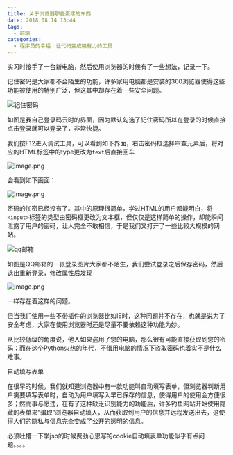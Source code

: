 ```yaml
---
title: 关于浏览器那些蛋疼的东西
date: 2018.08.14 13:44
tags:
  - 前端
categories:
  - 程序员的幸福：让代码变成强有力的工具
---
```

实习时接手了一台新电脑，然后使用浏览器的时候有了一些想法，记录一下。

记住密码是大家都不会陌生的功能，许多家用电脑都是安装的360浏览器使得这些功能被使用的特别广泛，但这其中却存在着一些安全问题。

![记住密码](./images/guan-yu-liu-lan-qi-na-xie-dan-teng-de-dong-xi/1.webp)

如图是我自己登录码云时的界面，因为默认勾选了记住密码所以在登录的时候直接点击登录就可以登录了，非常快捷。

我们按F12进入调试工具，可以看到如下界面，右击密码框选择审查元素后，将对应的HTML标签中的type更改为`text`后直接回车

![image.png](./images/guan-yu-liu-lan-qi-na-xie-dan-teng-de-dong-xi/2.webp)

会看到如下画面：

![image.png](./images/guan-yu-liu-lan-qi-na-xie-dan-teng-de-dong-xi/3.webp)


密码的加密已经没有了。其中的原理很简单，学过HTML的用户都能明白，将`<input>`标签的类型由密码框更改为文本框，但仅仅是这样简单的操作，却能瞬间泄露了用户的密码，让人完全不敢相信，于是我们又打开了一些比较大规模的网站。

![qq邮箱](./images/guan-yu-liu-lan-qi-na-xie-dan-teng-de-dong-xi/4.webp)

如图是QQ邮箱的一张登录图片大家都不陌生，我们尝试登录之后保存密码，然后退出重新登录，修改属性后发现

![image.png](./images/guan-yu-liu-lan-qi-na-xie-dan-teng-de-dong-xi/5.webp)

一样存在着这样的问题。

但当我们使用一些不带插件的浏览器比如IE时，这种问题并不存在，也就是说为了安全考虑，大家在使用浏览器时还是尽量不要依赖这种功能为妙。

从比较低级的角度说，他人如果盗用了您的电脑，那么很有可能直接获取到您的密码；而在这个Python火热的年代，不借用电脑的情况下盗取密码也着实不是什么难事。

自动填写表单

在很早的时候，我们就知道浏览器中有一款功能叫自动填写表单，但浏览器判断用户需要填写表单时，自动为用户填写入早已保存的信息，使得用户的使用会方便很多；然而事与愿违，在有了这种缺乏识别能力的功能后，许多钓鱼网站开始使用隐藏的表单来“骗取”浏览器自动填入，从而获取到用户的信息并远程发送出去，这使得人们的隐私与信息完全变成了公开的透明的信息。

必须吐槽一下学jsp的时候费劲心思写的cookie自动填表单功能似乎有点问题。。。。
